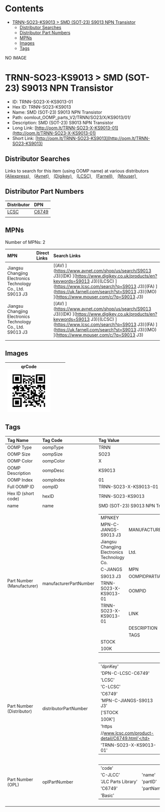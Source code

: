 



Contents
========

* [TRNN-SO23-KS9013 > SMD (SOT-23) S9013 NPN Transistor](#trnn-so23-ks9013--smd-sot-23-s9013-npn-transistor)
	* [Distributor Searches](#distributor-searches)
	* [Distributor Part Numbers](#distributor-part-numbers)
	* [MPNs](#mpns)
	* [Images](#images)
	* [Tags](#tags)
  
NO IMAGE  
# TRNN-SO23-KS9013 > SMD (SOT-23) S9013 NPN Transistor

- ID: TRNN-SO23-X-KS9013-01
- Hex ID: TRNN-SO23-KS9013
- Name: SMD (SOT-23) S9013 NPN Transistor
- Path: oomlout_OOMP_parts_V2/TRNN/SO23/X/KS9013/01/
- Description: SMD (SOT-23) S9013 NPN Transistor
- Long Link: [http://oom.lt/TRNN-SO23-X-KS9013-01](http://oom.lt/TRNN-SO23-X-KS9013-01)
- Short Link: [http://oom.lt/TRNN-SO23-KS9013](http://oom.lt/TRNN-SO23-KS9013)

## Distributor Searches
  
Links to search for this item (using OOMP name) at various distributors  
[(Aliexpress) ](https://www.aliexpress.com/wholesale?SearchText=SMD+SOT-23+S9013+NPN+Transistor)&nbsp;&nbsp;&nbsp;[(Avnet) ](https://www.avnet.com/shop/us/search/SMD+SOT-23+S9013+NPN+Transistor)&nbsp;&nbsp;&nbsp;[(Digikey) ](https://www.digikey.co.uk/en/products/result?s=SMD+SOT-23+S9013+NPN+Transistor)&nbsp;&nbsp;&nbsp;[(LCSC) ](https://www.lcsc.com/search?q=SMD+SOT-23+S9013+NPN+Transistor)&nbsp;&nbsp;&nbsp;[(Farnell) ](https://uk.farnell.com/search?st=SMD+SOT-23+S9013+NPN+Transistor)&nbsp;&nbsp;&nbsp;[(Mouser) ](https://www.mouser.com/c/?q=SMD+SOT-23+S9013+NPN+Transistor)&nbsp;&nbsp;&nbsp;
## Distributor Part Numbers
  

|Distributor|DPN|
| :--- | :--- |
|[LCSC](https://www.lcsc.com/product-detail/C6749.html)|[C6749](https://www.lcsc.com/product-detail/C6749.html)|
|||

## MPNs
  
Number of MPNs: 2  

|MPN|Direct Links|Search Links|
| :--- | :--- | :--- |
|Jiangsu Changjing Electronics Technology Co., Ltd.<br>S9013 J3||[(AV) ](https://www.avnet.com/shop/us/search/S9013 J3)[(DK) ](https://www.digikey.co.uk/products/en?keywords=S9013 J3)[(LCSC) ](https://www.lcsc.com/search?q=S9013 J3)[(FA) ](https://uk.farnell.com/search?st=S9013 J3)[(MO) ](https://www.mouser.com/c/?q=S9013 J3)|
|Jiangsu Changjing Electronics Technology Co., Ltd.<br>S9013 J3||[(AV) ](https://www.avnet.com/shop/us/search/S9013 J3)[(DK) ](https://www.digikey.co.uk/products/en?keywords=S9013 J3)[(LCSC) ](https://www.lcsc.com/search?q=S9013 J3)[(FA) ](https://uk.farnell.com/search?st=S9013 J3)[(MO) ](https://www.mouser.com/c/?q=S9013 J3)|
||||

## Images
  

|qrCode<br>[![](https://raw.githubusercontent.com/oomlout/oomlout_OOMP_parts_V2/main/TRNN/SO23/X/KS9013/01/qrCode_140.png)](https://github.com/oomlout/oomlout_OOMP_parts_V2/tree/main/TRNN/SO23/X/KS9013/01/qrCode.png)||||
| :---: | :---: | :---: | :---: |

## Tags
  

|Tag Name|Tag Code|Tag Value|
| :--- | :--- | :--- |
|OOMP Type|oompType|TRNN|
|OOMP Size|oompSize|SO23|
|OOMP Color|oompColor|X|
|OOMP Description|oompDesc|KS9013|
|OOMP Index|oompIndex|01|
|Full OOMP ID|oompID|TRNN-SO23-X-KS9013-01|
|Hex ID (short code)|hexID|TRNN-SO23-KS9013|
|name|name|SMD (SOT-23) S9013 NPN Transistor|
|Part Number (Manufacturer)|manufacturerPartNumber|<table><tr><td>MPNKEY</td></tr><tr><td> MPN-C-JIANGS-S9013 J3</td><td> MANUFACTURER</td></tr><tr><td> Jiangsu Changjing Electronics Technology Co.</td><td> Ltd.</td><td> MANUCODE</td></tr><tr><td> C-JIANGS</td><td> MPN</td></tr><tr><td> S9013 J3</td><td> OOMPIDPARTIAL</td></tr><tr><td> TRNN-SO23-X-KS9013-01</td><td> OOMPID</td></tr><tr><td> TRNN-SO23-X-KS9013-01</td><td> LINK</td></tr><tr><td> </td><td> DESCRIPTION</td></tr><tr><td> </td><td> TAGS</td></tr><tr><td> STOCK</td></tr><tr><td>100K</td></tr></table></td><td> <table><tr><td>MPNKEY</td></tr><tr><td> MPN-C-JIANGS-S9013 J3</td><td> MANUFACTURER</td></tr><tr><td> Jiangsu Changjing Electronics Technology Co.</td><td> Ltd.</td><td> MANUCODE</td></tr><tr><td> C-JIANGS</td><td> MPN</td></tr><tr><td> S9013 J3</td><td> OOMPIDPARTIAL</td></tr><tr><td> TRNN-SO23-X-KS9013-01</td><td> OOMPID</td></tr><tr><td> TRNN-SO23-X-KS9013-01</td><td> LINK</td></tr><tr><td> </td><td> DESCRIPTION</td></tr><tr><td> </td><td> TAGS</td></tr><tr><td> STOCK</td></tr><tr><td>100K</td></tr></table>|
|Part Number (Distributor)|distributorPartNumber|<table><tr><td>'dpnKey'</td></tr><tr><td> 'DPN-C-LCSC-C6749'</td><td> 'DISTRIBUTOR'</td></tr><tr><td> 'LCSC'</td><td> 'DISTRCODE'</td></tr><tr><td> 'C-LCSC'</td><td> 'DPN'</td></tr><tr><td> 'C6749'</td><td> 'MPN'</td></tr><tr><td> 'MPN-C-JIANGS-S9013 J3'</td><td> 'TAGS'</td></tr><tr><td> ['STOCK</td></tr><tr><td>100K']</td><td> 'LINK'</td></tr><tr><td> 'https</td></tr><tr><td>//www.lcsc.com/product-detail/C6749.html'</td><td> 'OOMPID'</td></tr><tr><td> 'TRNN-SO23-X-KS9013-01'</td></tr></table>|
|Part Number (OPL)|oplPartNumber|<table><tr><td>'code'</td></tr><tr><td> 'C-JLCC'</td><td> 'name'</td></tr><tr><td> 'JLC Parts Library'</td><td> 'partID'</td></tr><tr><td> 'C6749'</td><td> 'partName'</td></tr><tr><td> 'Basic'</td></tr></table>|
||||
